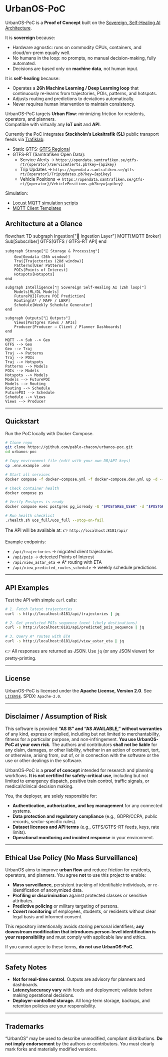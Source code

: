 
# UrbanOS-PoC

UrbanOS-PoC is a **Proof of Concept** built on the [Sovereign, Self-Healing AI Architecture](https://github.com/pablo-chacon/Sovereign-Self-Healing-AI/blob/main/README.md).  

It is **sovereign** because:
- Hardware agnostic: runs on commodity CPUs, containers, and cloud/on-prem equally well.  
- No humans in the loop: no prompts, no manual decision-making, fully automated.  
- Decisions are based only on **machine data**, not human input.  

It is **self-healing** because:  
- Operates a **26h Machine Learning / Deep Learning loop** that continuously re-learns from trajectories, POIs, patterns, and hotspots.  
- Adjusts routing and predictions to deviations automatically.  
- Never requires human intervention to maintain consistency.  

UrbanOS-PoC targets **Urban Flow**: minimizing friction for residents, operators, and planners.  
Compatible with virtually any **IoT unit** and **API**.  

Currently the PoC integrates **Stockholm’s Lokaltrafik (SL)** public transport feeds via [Trafiklab](https://www.trafiklab.se/):  
- Static GTFS: [GTFS Regional](https://www.trafiklab.se/api/gtfs-datasets/gtfs-regional/#realtime-data)  
- GTFS-RT (Samtrafiken Open Data):  
  - Service Alerts → `https://opendata.samtrafiken.se/gtfs-rt/{operator}/ServiceAlerts.pb?key={apikey}`  
  - Trip Updates → `https://opendata.samtrafiken.se/gtfs-rt/{operator}/TripUpdates.pb?key={apikey}`  
  - Vehicle Positions → `https://opendata.samtrafiken.se/gtfs-rt/{operator}/VehiclePositions.pb?key={apikey}`  

Simulation:  
- [Locust MQTT simulation scripts](https://github.com/pablo-chacon/mqtt-simulations/blob/main/README.md)  
- [MQTT Client Templates](https://github.com/pablo-chacon/mqtt-client-templates)  



## Architecture at a Glance


flowchart TD
    subgraph Ingestion["🔌 Ingestion Layer"]
        MQTT[MQTT Broker]
        Sub[Subscriber]
        GTFS[GTFS / GTFS-RT API]
    end

    subgraph Storage["🗄 Storage & Processing"]
        Geo[Geodata (26h window)]
        Traj[Trajectories (28d window)]
        Patterns[User Patterns]
        POIs[Points of Interest]
        Hotspots[Hotspots]
    end

    subgraph Intelligence["🧠 Sovereign Self-Healing AI (26h loop)"]
        Models[ML/DL Models]
        FuturePOI[Future POI Prediction]
        Routing[A* / MAPF / LBRP]
        Schedule[Weekly Schedule Generator]
    end

    subgraph Outputs["📡 Outputs"]
        Views[Postgres Views / APIs]
        Producer[Producer → Client / Planner Dashboards]
    end

    MQTT --> Sub --> Geo
    GTFS --> Geo
    Geo --> Traj
    Traj --> Patterns
    Traj --> POIs
    Traj --> Hotspots
    Patterns --> Models
    POIs --> Models
    Hotspots --> Models
    Models --> FuturePOI
    Models --> Routing
    Routing --> Schedule
    FuturePOI --> Schedule
    Schedule --> Views
    Views --> Producer


---

## Quickstart

Run the PoC locally with Docker Compose.

```bash
# Clone repo
git clone https://github.com/pablo-chacon/urbanos-poc.git
cd urbanos-poc

# Copy environment file (edit with your own DB/API keys)
cp .env.example .env

# Start all services
docker compose -f docker-compose.yml -f docker-compose.dev.yml up -d --build

# Check container health
docker compose ps

# Verify Postgres is ready
docker compose exec postgres pg_isready -U "$POSTGRES_USER" -d "$POSTGRES_DB"

# Run health checklist
./health.sh uos_full/uos_full --stop-on-fail
```

The API will be available at:
👉 `http://localhost:8181/api/`

Example endpoints:

* `/api/trajectories` → migrated client trajectories
* `/api/pois` → detected Points of Interest
* `/api/view_astar_eta` → A\* routing with ETA
* `/api/view_predicted_routes_schedule` → weekly schedule predictions

---

## API Examples

Test the API with simple `curl` calls:

```bash
# 1. Fetch latest trajectories
curl -s http://localhost:8181/api/trajectories | jq

# 2. Get predicted POIs sequence (next likely destinations)
curl -s http://localhost:8181/api/predicted_pois_sequence | jq

# 3. Query A* routes with ETA
curl -s http://localhost:8181/api/view_astar_eta | jq
```

👉 All responses are returned as JSON. Use `jq` (or any JSON viewer) for pretty-printing.

---

## License

UrbanOS-PoC is licensed under the **Apache License, Version 2.0**.
See [`LICENSE`](./LICENSE). SPDX: `Apache-2.0`.


---

## Disclaimer / Assumption of Risk

This software is provided **“AS IS” and “AS AVAILABLE,” without warranties** of any kind, express or implied, including but not limited to merchantability, fitness for a particular purpose, and non-infringement. **You use UrbanOS-PoC at your own risk.** The authors and contributors **shall not be liable** for any claim, damages, or other liability, whether in an action of contract, tort, or otherwise, arising from, out of, or in connection with the software or the use or other dealings in the software.

UrbanOS-PoC is a **proof of concept** intended for research and planning workflows.
**It is not certified for safety-critical use**, including but not limited to emergency dispatch, positive train control, traffic signals, or medical/clinical decision making.

You, the deployer, are solely responsible for:

* **Authentication, authorization, and key management** for any connected systems.
* **Data protection and regulatory compliance** (e.g., GDPR/CCPA, public records, sector-specific rules).
* **Dataset licenses and API terms** (e.g., GTFS/GTFS-RT feeds, keys, rate limits).
* **Operational monitoring and incident response** in your environment.

---

## Ethical Use Policy (No Mass Surveillance)

UrbanOS aims to improve **urban flow** and reduce friction for residents, operators, and planners. You agree **not** to use this project to enable:

* **Mass surveillance**, persistent tracking of identifiable individuals, or re-identification of anonymized data.
* **Profiling or discrimination** against protected classes or sensitive attributes.
* **Predictive policing** or military targeting of persons.
* **Covert monitoring** of employees, students, or residents without clear legal basis and informed consent.

This repository intentionally avoids storing personal identifiers; **any downstream modification that introduces person-level identification is your responsibility** and must comply with applicable law and ethics.

If you cannot agree to these terms, **do not use UrbanOS-PoC**.

---

## Safety Notes

* **Not for real-time control.** Outputs are advisory for planners and dashboards.
* **Latency/accuracy vary** with feeds and deployment; validate before making operational decisions.
* **Deployer-controlled storage.** All long-term storage, backups, and retention policies are your responsibility.

---

## Trademarks

“UrbanOS” may be used to describe unmodified, compliant distributions. **Do not imply endorsement** by the authors or contributors. You must clearly mark forks and materially modified versions.

